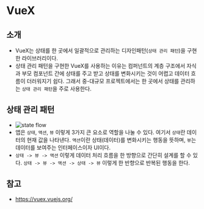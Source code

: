 # VueX

## 소개

- VueX는 상태를 한 곳에서 일괄적으로 관리하는 디자인패턴(`상태 관리 패턴`)을 구현한 라이브러리이다.  
- 상태 관리 패턴을 구현한 VueX를 사용하는 이유는 컴퍼넌트의 계층 구조에서 자식과 부모 컴포넌트 간에 상태를 주고 받고 상태를 변화시키는 것이 어렵고 데이터 흐름이 더러워지기 쉽다. 그래서 중-대규모 프로젝트에서는 한 곳에서 상태를 관리하는 `상태 관리 패턴`을 주로 사용한다.  

## 상태 관리 패턴

- ![state flow](https://vuex.vuejs.org/flow.png)
- 앱은 `상태`, `액션`, `뷰` 이렇게 3가지 큰 요소로 역할을 나눌 수 있다. 여기서 `상태`란 데이터의 현재 값을 나타낸다. `액션`이란 상태(데이터)를 변화시키는 행동을 뜻하며, `뷰`는 데이터를 보여주는 인터페이스이자 UI이다.
- `상태 -> 뷰 -> 액션` 이렇게 데이터 처리 흐름을 한 방향으로 간단히 설계를 할 수 있다. `상태 -> 뷰 -> 액션 -> 상태 -> 뷰` 이렇게 한 반향으로 반복된 행동을 한다.  

## 참고

- https://vuex.vuejs.org/